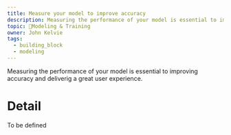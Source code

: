 ```yaml
---
title: Measure your model to improve accuracy
description: Measuring the performance of your model is essential to improving accuracy and deliverig a great user experience.
topic: 🚂Modeling & Training
owner: John Kelvie
tags:
  - building_block
  - modeling
---
```

Measuring the performance of your model is essential to improving accuracy and deliverig a great user experience.

# Detail
To be defined
